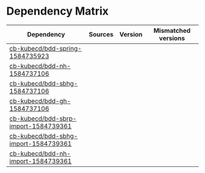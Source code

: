 # Dependency Matrix

Dependency | Sources | Version | Mismatched versions
---------- | ------- | ------- | -------------------
[cb-kubecd/bdd-spring-1584735923](https://github.com/cb-kubecd/bdd-spring-1584735923.git) |  | []() | 
[cb-kubecd/bdd-nh-1584737106](https://github.com/cb-kubecd/bdd-nh-1584737106.git) |  | []() | 
[cb-kubecd/bdd-sbhg-1584737106](https://github.com/cb-kubecd/bdd-sbhg-1584737106.git) |  | []() | 
[cb-kubecd/bdd-gh-1584737106](https://github.com/cb-kubecd/bdd-gh-1584737106.git) |  | []() | 
[cb-kubecd/bdd-sbrp-import-1584739361](https://github.com/cb-kubecd/bdd-sbrp-import-1584739361.git) |  | []() | 
[cb-kubecd/bdd-sbhg-import-1584739361](https://github.com/cb-kubecd/bdd-sbhg-import-1584739361.git) |  | []() | 
[cb-kubecd/bdd-nh-import-1584739361](https://github.com/cb-kubecd/bdd-nh-import-1584739361.git) |  | []() | 
